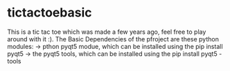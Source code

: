 # tictactoebasic
This is a tic tac toe which was made  a few years ago, feel free to play around with it :).
The Basic Dependencies of the pfroject are these python modules:
-> pthon pyqt5 modue, which can be installed using the pip install pyqt5
-> the pyqt5 tools, which can be installed using the pip install pyqt5 -tools
